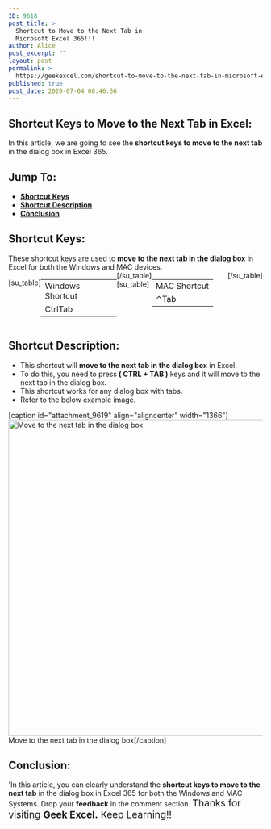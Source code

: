 ```yaml
---
ID: 9618
post_title: >
  Shortcut to Move to the Next Tab in
  Microsoft Excel 365!!!
author: Alice
post_excerpt: ""
layout: post
permalink: >
  https://geekexcel.com/shortcut-to-move-to-the-next-tab-in-microsoft-excel-365/
published: true
post_date: 2020-07-04 08:46:56
---
```

<h2>Shortcut Keys to Move to the Next Tab in Excel:</h2>
In this article, we are going to see the<strong> shortcut keys to move to the next tab</strong> in the dialog box in Excel 365.
<h2>Jump To:</h2>
<ul>
 	<li><strong><a href="#1">Shortcut Keys</a></strong></li>
 	<li><strong><a href="#2">Shortcut Description</a></strong></li>
 	<li><strong><a href="#3">Conclusion</a></strong></li>
</ul>
<h2 id="1">Shortcut Keys:</h2>
These shortcut keys are used to<strong> move to the next tab in the dialog box</strong> in Excel for both the Windows and MAC devices.
<div style="display: flex;">

[su_table]
<table>
<tbody>
<tr>
<td>Windows Shortcut</td>
</tr>
<tr>
<td style="display: flex;"><span class="key-flex"><span class="win-key" style="width: 120px;"><span class="custom-span-key">Ctrl</span></span></span><span class="key-flex"><span class="win-key"><span class="custom-span-key">Tab</span></span></span></td>
</tr>
</tbody>
</table>
[/su_table]
[su_table]
<table style="float: right;">
<tbody>
<tr>
<td>MAC Shortcut</td>
</tr>
<tr>
<td style="display: flex;"><span class="key-flex"><span class="mac-key"><span class="custom-span-key">⌃</span></span></span><span class="key-flex"><span class="mac-key"><span class="custom-span-key">Tab</span></span></span></td>
</tr>
</tbody>
</table>
[/su_table]

</div>
<h2 id="2">Shortcut Description:</h2>
<ul>
 	<li>This shortcut will <strong>move to the next tab in the dialog box</strong> in Excel.</li>
 	<li>To do this, you need to press<strong> ( CTRL + TAB )</strong> keys and it will move to the next tab in the dialog box.</li>
 	<li>This shortcut works for any dialog box with tabs.</li>
 	<li>Refer to the below example image.</li>
</ul>
[caption id="attachment_9619" align="aligncenter" width="1366"]<img class="size-full wp-image-9619" src="https://geekexcel.com/wp-content/uploads/2020/07/ezgif.com-optimize-2020-07-04T082720.352.gif" alt="Move to the next tab in the dialog box" width="1366" height="627" /> Move to the next tab in the dialog box[/caption]
<h2 id="3">Conclusion:</h2>
'In this article, you can clearly understand the <strong>shortcut keys to move to the next tab</strong> in the dialog box in Excel 365 for both the Windows and MAC Systems. Drop your <strong>feedback</strong> in the comment section. <span style="font-size: 19px;">Thanks for visiting <strong><a href="https://geekexcel.com/">Geek Excel.</a></strong> Keep Learning!!</span>
